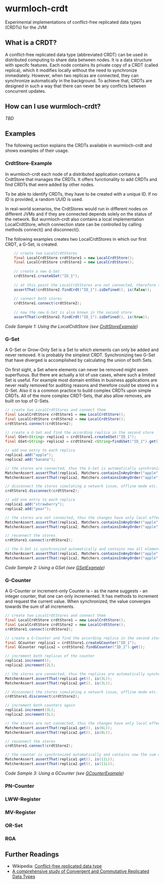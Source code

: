 # wurmloch-crdt
Experimental implementations of conflict-free replicated data types (CRDTs) for the JVM

## What is a CRDT?

A conflict-free replicated data type (abbreviated CRDT) can be used in distributed computing to share data between nodes.
It is a data structure with specifc features.
Each node contains its private copy of a CRDT (called replica), which it modifies locally without the need to synchronize immediately.
However, when two replicas are connected, they can synchronize automatically in the background.
To achieve that, CRDTs are designed in such a way that there can never be any conflicts between concurrent updates.

## How can I use wurmloch-crdt?

_TBD_

## Examples

The following section explains the CRDTs available in wurmloch-crdt and shows examples of their usage.

### CrdtStore-Example

In wurmloch-crdt each node of a distributed application contains a CrdtStore that manages the CRDTs.
It offers functionality to add CRDTs and find CRDTs that were added by other nodes.

To be able to identify CRDTs, they have to be created with a unique ID.
If no ID is provided, a random UUID is used.

In real-world scenarios, the CrdtStores would run in different nodes on different JVMs and if they are connected depends solely on the status of the network.
But wurmloch-crdt also contains a local implementation LocalCrdtStore, which connection state can be controlled by calling methods connect() and disconnect().

The following examples creates two LocalCrdtStores in which our first CRDT, a G-Set, is created.

```java
    // create two LocalCrdtStores
    final LocalCrdtStore crdtStore1 = new LocalCrdtStore();
    final LocalCrdtStore crdtStore2 = new LocalCrdtStore();
    
    // create a new G-Set
    crdtStore1.createGSet("ID_1");
    
    // at this point the LocalCrdtStores are not connected, therefore the new G-Set is unknown in the second store
    assertThat(crdtStore2.findCrdt("ID_1").isDefined(), is(false));
    
    // connect both stores
    crdtStore1.connect(crdtStore2);
    
    // now the new G-Set is also known in the second store
    assertThat(crdtStore2.findCrdt("ID_1").isDefined(), is(true));
```
_Code Sample 1: Using the LocalCrdtStore (see [CrdtStoreExample][class crdtstoreexample])_

### G-Set 

A G-Set or Grow-Only Set is a Set to which elements can only be added and never removed.
It is probably the simplest CRDT.
Synchronizing two G-Set that have diverged is accomplished by calculating the union of both Sets.

On first sight, a Set where elements can never be removed might seem superfluous.
But there are actually a lot of use cases, where such a limited Set is useful.
For example most domain entities in business applications are never really removed for auditing reasons and therefore could be stored in a G-Set.
Also it is a common practice to build complex CRDTs upon simple CRDTs.
All of the more complex CRDT-Sets, that also allow removes, are built on top of G-Sets.

```java
// create two LocalCrdtStores and connect them
final LocalCrdtStore crdtStore1 = new LocalCrdtStore();
final LocalCrdtStore crdtStore2 = new LocalCrdtStore();
crdtStore1.connect(crdtStore2);

// create a G-Set and find the according replica in the second store
final GSet<String> replica1 = crdtStore1.createGSet("ID_1");
final GSet<String> replica2 = crdtStore2.<String>findGSet("ID_1").get();

// add one entry to each replica
replica1.add("apple");
replica2.add("banana");

// the stores are connected, thus the G-Set is automatically synchronized
MatcherAssert.assertThat(replica1, Matchers.containsInAnyOrder("apple", "banana"));
MatcherAssert.assertThat(replica2, Matchers.containsInAnyOrder("apple", "banana"));

// disconnect the stores simulating a network issue, offline mode etc.
crdtStore1.disconnect(crdtStore2);

// add one entry to each replica
replica1.add("strawberry");
replica2.add("pear");

// the stores are not connected, thus the changes have only local effects
MatcherAssert.assertThat(replica1, Matchers.containsInAnyOrder("apple", "banana", "strawberry"));
MatcherAssert.assertThat(replica2, Matchers.containsInAnyOrder("apple", "banana", "pear"));

// reconnect the stores
crdtStore1.connect(crdtStore2);

// the G-Set is synchronized automatically and contains now all elements
MatcherAssert.assertThat(replica1, Matchers.containsInAnyOrder("apple", "banana", "strawberry", "pear"));
MatcherAssert.assertThat(replica2, Matchers.containsInAnyOrder("apple", "banana", "strawberry", "pear"));
```
_Code Sample 2: Using a GSet (see [GSetExample][class gsetexample])_

### G-Counter

A G-Counter or increment-only Counter is - as the name suggests - an integer counter, that one can only incremented.
It has methods to increment and request the current value.
When synchronized, the value converges towards the sum of all increments.

```java
// create two LocalCrdtStores and connect them
final LocalCrdtStore crdtStore1 = new LocalCrdtStore();
final LocalCrdtStore crdtStore2 = new LocalCrdtStore();
crdtStore1.connect(crdtStore2);

// create a G-Counter and find the according replica in the second store
final GCounter replica1 = crdtStore1.createGCounter("ID_1");
final GCounter replica2 = crdtStore2.findGCounter("ID_1").get();

// increment both replicas of the counter
replica1.increment();
replica2.increment(2L);

// the stores are connected, thus the replicas are automatically synchronized
MatcherAssert.assertThat(replica1.get(), is(3L));
MatcherAssert.assertThat(replica2.get(), is(3L));

// disconnect the stores simulating a network issue, offline mode etc.
crdtStore1.disconnect(crdtStore2);

// increment both counters again
replica1.increment(3L);
replica2.increment(5L);

// the stores are not connected, thus the changes have only local effects
MatcherAssert.assertThat(replica1.get(), is(6L));
MatcherAssert.assertThat(replica2.get(), is(8L));

// reconnect the stores
crdtStore1.connect(crdtStore2);

// the counter is synchronized automatically and contains now the sum of all increments
MatcherAssert.assertThat(replica1.get(), is(11L));
MatcherAssert.assertThat(replica2.get(), is(11L));
```
_Code Sample 3: Using a GCounter (see [GCounterExample][class gcounterexample])_

### PN-Counter

### LWW-Register

### MV-Register

### OR-Set

### RGA

## Further Readings

* Wikipedia: [Conflict-free replicated data type][wikipedia crdt]
* [A comprehensive study of Convergent and Commutative Replicated Data Types][crdt article]

[wikipedia crdt]: https://en.wikipedia.org/wiki/Conflict-free_replicated_data_type
[crdt article]: http://hal.upmc.fr/file/index/docid/555588/filename/techreport.pdf
[class crdtstoreexample]: src/main/java/com/netopyr/wurmloch/examples/CrdtStoreExample.java
[class gsetexample]: src/main/java/com/netopyr/wurmloch/examples/GSetExample.java
[class gcounterexample]: src/main/java/com/netopyr/wurmloch/examples/GCounterExample.java
